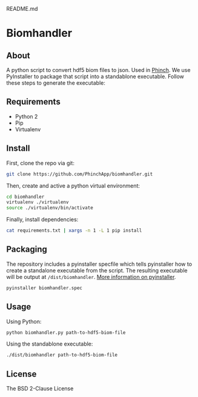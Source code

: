 README.md

# Biomhandler

## About

A python script to convert hdf5 biom files to json. Used in [Phinch](https://github.com/PhinchApp/Phinch). We use PyInstaller to package that script into a standablone executable. Follow these steps to generate the executable:

## Requirements

- Python 2
- Pip
- Virtualenv

## Install

First, clone the repo via git:

```bash
git clone https://github.com/PhinchApp/biomhandler.git
```

Then, create and active a python virtual environment:

```bash
cd biomhandler
virtualenv ./virtualenv
source ./virtualenv/bin/activate
```

Finally, install dependencies:

```bash
cat requirements.txt | xargs -n 1 -L 1 pip install
```

## Packaging

The repository includes a pyinstaller specfile which tells pyinstaller how to create a standalone executable from the script. The resulting executable will be output at `/dist/biomhandler`. [More information on pyinstaller](http://pyinstaller.org/).

```bash
pyinstaller biomhandler.spec
```

## Usage

Using Python:

```bash
python biomhandler.py path-to-hdf5-biom-file
```

Using the standablone executable:

```bash
./dist/biomhandler path-to-hdf5-biom-file
```

## License
The BSD 2-Clause License
